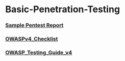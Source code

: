 # Basic-Penetration-Testing

### [Sample Pentest Report](https://github.com/FPTU-Ethical-Hackers-Club/Basic-Penetration-Testing/blob/main/Sample%20Pentest%20Report.xlsx)

### [OWASPv4_Checklist](https://github.com/FPTU-Ethical-Hackers-Club/Basic-Penetration-Testing/blob/main/OWASPv4_Checklist.xlsx)

### [OWASP_Testing_Guide_v4](https://owasp.org/www-project-web-security-testing-guide/assets/archive/OWASP_Testing_Guide_v4.pdf)
